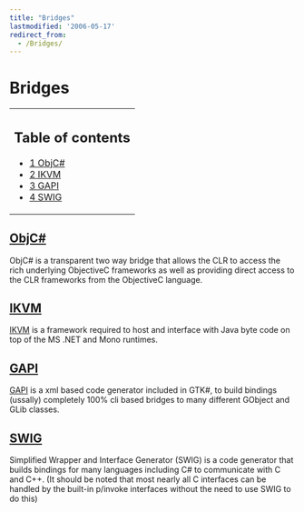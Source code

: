 ```yaml
---
title: "Bridges"
lastmodified: '2006-05-17'
redirect_from:
  - /Bridges/
---
```


Bridges
=======

<table>
<col width="100%" />
<tbody>
<tr class="odd">
<td align="left"><h2>Table of contents</h2>
<ul>
<li><a href="#objc">1 ObjC#</a></li>
<li><a href="#ikvm">2 IKVM</a></li>
<li><a href="#gapi">3 GAPI</a></li>
<li><a href="#swig">4 SWIG</a></li>
</ul></td>
</tr>
</tbody>
</table>

[ObjC#](/ObjCSharp "ObjCSharp")
------------------------------------------------------------

ObjC# is a transparent two way bridge that allows the CLR to access the rich underlying ObjectiveC frameworks as well as providing direct access to the CLR frameworks from the ObjectiveC language.

[IKVM](/IKVM "IKVM")
------------------------------------------------

[IKVM](/IKVM "IKVM") is a framework required to host and interface with Java byte code on top of the MS .NET and Mono runtimes.

[GAPI](/GAPI "GAPI")
------------------------------------------------

[GAPI](/GAPI "GAPI") is a xml based code generator included in GTK#, to build bindings (ussally) completely 100% cli based bridges to many different GObject and GLib classes.

[SWIG](http://www.swig.org)
---------------------------

Simplified Wrapper and Interface Generator (SWIG) is a code generator that builds bindings for many languages including C# to communicate with C and C++. (It should be noted that most nearly all C interfaces can be handled by the built-in p/invoke interfaces without the need to use SWIG to do this)


